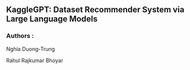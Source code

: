 ## KaggleGPT: Dataset Recommender System via Large Language Models

### Authors :

Nghia Duong-Trung

Rahul Rajkumar Bhoyar
